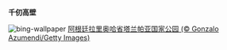 
**千仞高壁**

![bing-wallpaper](https://www.bing.com/th?id=OHR.TalampayaNP_ZH-CN7905859626_1920x1080.jpg)
[阿根廷拉里奥哈省塔兰帕亚国家公园 (© Gonzalo Azumendi/Getty Images)](https://www.bing.com/search?q=%E9%98%BF%E6%A0%B9%E5%BB%B7%E5%A1%94%E5%85%B0%E5%B8%95%E4%BA%9A%E5%9B%BD%E5%AE%B6%E5%85%AC%E5%9B%AD&amp;form=hpcapt&amp;mkt=zh-cn)
  